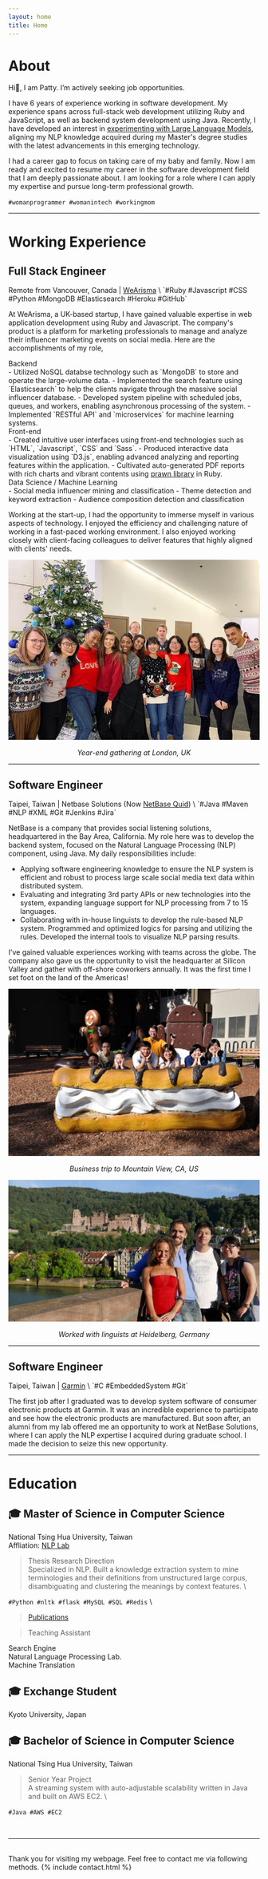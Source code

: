 ```yaml
---
layout: home
title: Home
---
```


<h1 id="about" class="anchor">About</h1>

Hi👋, I am Patty. I’m actively seeking job opportunities.

I have 6 years of experience working in software development. My experience spans across full-stack web development utilizing Ruby and JavaScript, as well as backend system development using Java. Recently, I have developed an interest in <a href="https://huggingface.co/ikulan" target="_blank">experimenting with Large Language Models</a>, aligning my NLP knowledge acquired during my Master's degree studies with the latest advancements in this emerging technology.

I had a career gap to focus on taking care of my baby and family. Now I am ready and excited to resume my career in the software development field that I am deeply passionate about. I am looking for a role where I can apply my expertise and pursue long-term professional growth.

`#womanprogrammer #womanintech #workingmom`

***

# Working Experience

<h2 id="wearisma" class="anchor">Full Stack Engineer</h2>
Remote from Vancouver, Canada | <a href="https://www.wearisma.com/" target="_blank">WeArisma</a> \
`#Ruby #Javascript #CSS #Python #MongoDB #Elasticsearch #Heroku #GitHub`

At WeArisma, a UK-based startup, I have gained valuable expertise in web application development using Ruby and Javascript. The company's product is a platform for marketing professionals to manage and analyze their influencer marketing events on social media. Here are the accomplishments of my role,

<dt>Backend</dt>
- Utilized NoSQL databse technology such as `MongoDB` to store and operate the large-volume data.
- Implemented the search feature using `Elasticsearch` to help the clients navigate through the massive social influencer database.
- Developed system pipeline with scheduled jobs, queues, and workers, enabling asynchronous processing of the system.
- Implemented `RESTful API` and `microservices` for machine learning systems.

<dt>Front-end</dt>
- Created intuitive user interfaces using front-end technologies such as `HTML`, `Javascript`, `CSS` and `Sass`.
- Produced interactive data visualization using `D3.js`, enabling advanced analyzing and reporting features within the application.
- Cultivated auto-generated PDF reports with rich charts and vibrant contents using <a href="https://github.com/prawnpdf/prawn" target="_blank">prawn library</a> in Ruby.

<dt>Data Science / Machine Learning</dt>
- Social media influencer mining and classification
- Theme detection and keyword extraction
- Audience composition detection and classification

Working at the start-up, I had the opportunity to immerse myself in various aspects of technology. I enjoyed the efficiency and challenging nature of working in a fast-paced working environment. I also enjoyed working closely with client-facing colleagues to deliver features that highly aligned with clients' needs.

![Year end gathering at London, UK](assets/photo_wearisma.jpeg "Wearisma")
<em><center>Year-end gathering at London, UK</center></em>

***

<h2 id="nb" class="anchor">Software Engineer</h2>
Taipei, Taiwan | Netbase Solutions (Now <a href="https://netbasequid.com/" target="_blank">NetBase Quid</a>) \
`#Java #Maven #NLP #XML #Git #Jenkins #Jira`

NetBase is a company that provides social listening solutions, headquartered in the Bay Area, California. My role here was to develop the backend system, focused on the Natural Language Processing (NLP) component, using Java. My daily responsibilities include:
- Applying software engineering knowledge to ensure the NLP system is efficient and robust to process large scale social media text data within distributed system.
- Evaluating and integrating 3rd party APIs or new technologies into the system, expanding language support for NLP processing from 7 to 15 languages.
- Collaborating with in-house linguists to develop the rule-based NLP system. Programmed and optimized logics for parsing and utilizing the rules. Developed the internal tools to visualize NLP parsing results.

I've gained valuable experiences working with teams across the globe. The company also gave us the opportunity to visit the headquarter at Silicon Valley and gather with off-shore coworkers annually. It was the first time I set foot on the land of the Americas!

![Visit Google campus at Mountain View, California](assets/photo_nb_us.jpeg "Business trip to Mountain View")
<em><center>Business trip to Mountain View, CA, US</center></em>

![Work with linguists at Heidelberg, Germany](assets/photo_nb_germany.jpeg "Business trip to Heidelberg")
<em><center>Worked with linguists at Heidelberg, Germany</center></em>

***

<h2 id="garmin" class="anchor">Software Engineer</h2>
Taipei, Taiwan | <a href="https://www.garmin.com" target="_blank">Garmin</a> \
`#C #EmbeddedSystem #Git`

The first job after I graduated was to develop system software of consumer electronic products at Garmin. It was an incredible experience to participate and see how the electronic products are manufactured. But soon after, an alumni from my lab offered me an opportunity to work at NetBase Solutions, where I can apply the NLP expertise I acquired during graduate school. I made the decision to seize this new opportunity.

***

<h1 id="ed" class="anchor"> Education </h1>

## 🎓 Master of Science in Computer Science
National Tsing Hua University, Taiwan \
Affliation: <a href="https://www.nlplab.cc/" target="_blank">NLP Lab</a>

> <dt>Thesis Research Direction</dt>
> Specialized in NLP. Built a knowledge extraction system to mine terminologies and their definitions from unstructured large corpus, disambiguating and clustering the meanings by context features. \
`#Python #nltk #flask #MySQL #SQL #Redis` \
> [Publications](/publications)

> <dt>Teaching Assistant</dt>
Search Engine \
Natural Language Processing Lab. \
Machine Translation

## 🎓 Exchange Student
Kyoto University, Japan

## 🎓 Bachelor of Science in Computer Science
National Tsing Hua University, Taiwan

> <dt>Senior Year Project</dt>
> A streaming system with auto-adjustable scalability written in Java and built on AWS EC2. \
`#Java #AWS #EC2`

<br/>

***

<p id="contact"></p>
<br/>
Thank you for visiting my webpage. Feel free to contact me via following methods.
{% include contact.html %}
